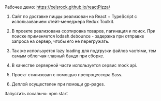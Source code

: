 Рабочее демо: https://xelsrock.github.io/reactPizza/

1) Сайт по доставке пиццы реализован на React + TypeScript с использованием стейт-менеджера Redux Toolkit.

2) В проекте реализована сортировка товаров, пагинация и поиск. При поиске применяется lodash.debounce - задержка при отправке запроса на сервер, чтобы его не перегружать.

3) Так же используется lazy loading для подгрузки файлов частями, тем самым облегчая главный бандл при сборке.

4) В качестве серверной части используется сервис mock api.

5) Проект стилизован с помощью препроцессора Sass.

6) Деплой осуществлен при помощи gp-pages.

Запустить локально: npm start
